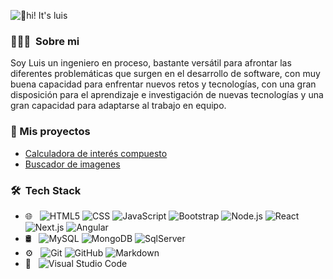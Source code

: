 ![👋hi! It's luis](https://user-images.githubusercontent.com/62705077/193127333-0f78bc0a-ddc1-49c8-b393-86cdeb12882c.png)
<h3> 👨🏻‍💻 &nbsp;Sobre mi</h3>

Soy Luis un ingeniero en proceso, bastante versátil para afrontar las diferentes problemáticas que surgen en el desarrollo de software, con muy buena capacidad para enfrentar nuevos retos y tecnologías, con una gran disposición para el aprendizaje e investigación de nuevas tecnologías y una gran capacidad para adaptarse al trabajo en equipo.

### 🚀 Mis proyectos
* [Calculadora de interés compuesto](https://github.com/lfmoreno304/calculadora-de-interes-compuesta)
* [Buscador de imagenes](https://github.com/lfmoreno304/Buscador-de-Imagenes)

<h3> 🛠 &nbsp;Tech Stack</h3>

- 🌐 &nbsp;
  ![HTML5](https://img.shields.io/badge/-HTML5-333333?style=flat&logo=HTML5)
  ![CSS](https://img.shields.io/badge/-CSS-333333?style=flat&logo=CSS3&logoColor=1572B6)
  ![JavaScript](https://img.shields.io/badge/-JavaScript-333333?style=flat&logo=javascript)
  ![Bootstrap](https://img.shields.io/badge/-Bootstrap-333333?style=flat&logo=bootstrap&logoColor=563D7C)
  ![Node.js](https://img.shields.io/badge/-Node.js-333333?style=flat&logo=node.js)
  ![React](https://img.shields.io/badge/-React-333333?style=flat&logo=react)
  ![Next.js](https://img.shields.io/badge/-Next.js-333333?style=flat&logo=next.js)
  ![Angular](https://img.shields.io/badge/-Angular-333333?style=flat&logo=angular)
- 🛢 &nbsp;
  ![MySQL](https://img.shields.io/badge/-MySQL-333333?style=flat&logo=mysql)
  ![MongoDB](https://img.shields.io/badge/-MongoDB-333333?style=flat&logo=mongodb)
  ![SqlServer](https://img.shields.io/badge/-SqlServer-333333?style=flat&logo=microsoftsqlserver)
- ⚙️ &nbsp;
  ![Git](https://img.shields.io/badge/-Git-333333?style=flat&logo=git)
  ![GitHub](https://img.shields.io/badge/-GitHub-333333?style=flat&logo=github)
  ![Markdown](https://img.shields.io/badge/-Markdown-333333?style=flat&logo=markdown)
- 🔧 &nbsp;
  ![Visual Studio Code](https://img.shields.io/badge/-Visual%20Studio%20Code-333333?style=flat&logo=visual-studio-code&logoColor=007ACC)



